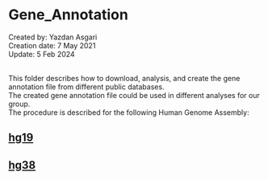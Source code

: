 # Gene_Annotation
Created by: Yazdan Asgari<br>
Creation date: 7 May 2021<br>
Update: 5 Feb 2024<br><br>

This folder describes how to download, analysis, and create the gene annotation file from different public databases.<br>
The created gene annotation file could be used in different analyses for our group.<br>
The procedure is described for the following Human Genome Assembly:<br>
## [hg19](1_hg19)
## [hg38](2_hg38)
